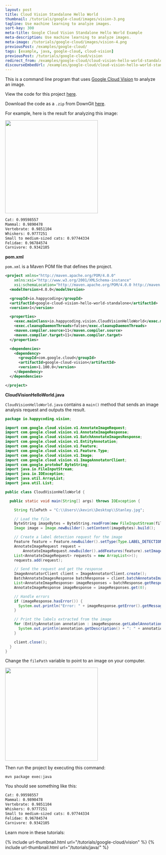 ```yaml
---
layout: post
title: Cloud Vision Standalone Hello World
thumbnail: /tutorials/google-cloud/images/vision-3.png
tagline: Use machine learning to analyze images.
sort-key: 300
meta-title: Google Cloud Vision Standalone Hello World Example
meta-description: Use machine learning to analyze images.
meta-image: /tutorials/google-cloud/images/vision-4.png
previousPost: /examples/google-cloud/
tags: [example, java, google-cloud, cloud-vision]
previousPost: /tutorials/google-cloud/vision
redirect_from: /examples/google-cloud/cloud-vision-hello-world-standalone
discourseEmbedUrl: /examples/google-cloud/cloud-vision-hello-world-standalone
---
```


This is a command line program that uses [Google Cloud Vision](/tutorials/google-cloud/vision) to analyze an image.

View the code for this project [here](https://github.com/KevinWorkman/HappyCoding/tree/gh-pages/tutorials/google-cloud/google-cloud-example-projects/cloud-vision-hello-world-standalone).

Download the code as a `.zip` from DownGit [here](https://downgit.github.io/#/home?url=https://github.com/KevinWorkman/HappyCoding/tree/gh-pages/tutorials/google-cloud/google-cloud-example-projects/cloud-vision-hello-world-standalone).

For example, here is the result for analyzing this image:

<img src="/tutorials/google-cloud/images/stanley.jpg" style="width:300px" />

```bash
Cat: 0.99598557
Mammal: 0.9890478
Vertebrate: 0.9851104
Whiskers: 0.9777251
Small to medium-sized cats: 0.97744334
Felidae: 0.96784574
Carnivore: 0.9342105
```

**pom.xml**

`pom.xml` is a Maven POM file that defines the project.

```xml
<project xmlns="http://maven.apache.org/POM/4.0.0"
    xmlns:xsi="http://www.w3.org/2001/XMLSchema-instance"
    xsi:schemaLocation="http://maven.apache.org/POM/4.0.0 http://maven.apache.org/xsd/maven-4.0.0.xsd">
  <modelVersion>4.0.0</modelVersion>

  <groupId>io.happycoding</groupId>
  <artifactId>google-cloud-vision-hello-world-standalone</artifactId>
  <version>1</version>

  <properties>
    <exec.mainClass>io.happycoding.vision.CloudVisionHelloWorld</exec.mainClass>
    <exec.cleanupDaemonThreads>false</exec.cleanupDaemonThreads>
    <maven.compiler.source>11</maven.compiler.source>
    <maven.compiler.target>11</maven.compiler.target>
  </properties>

  <dependencies>
    <dependency>
      <groupId>com.google.cloud</groupId>
      <artifactId>google-cloud-vision</artifactId>
      <version>1.100.0</version>
    </dependency>
  </dependencies>

</project>
```

**CloudVisionHelloWorld.java**

`CloudVisionHelloWorld.java` contains a `main()` method that sends an image analysis request and outputs the result.

```java
package io.happycoding.vision;

import com.google.cloud.vision.v1.AnnotateImageRequest;
import com.google.cloud.vision.v1.AnnotateImageResponse;
import com.google.cloud.vision.v1.BatchAnnotateImagesResponse;
import com.google.cloud.vision.v1.EntityAnnotation;
import com.google.cloud.vision.v1.Feature;
import com.google.cloud.vision.v1.Feature.Type;
import com.google.cloud.vision.v1.Image;
import com.google.cloud.vision.v1.ImageAnnotatorClient;
import com.google.protobuf.ByteString;
import java.io.FileInputStream;
import java.io.IOException;
import java.util.ArrayList;
import java.util.List;

public class CloudVisionHelloWorld {

  public static void main(String[] args) throws IOException {

    String filePath = "C:\\Users\\kevin\\Desktop\\Stanley.jpg";

    // Load the file
    ByteString imageBytes = ByteString.readFrom(new FileInputStream(filePath));
    Image image = Image.newBuilder().setContent(imageBytes).build();

    // Create a label detection request for the image
    Feature feature = Feature.newBuilder().setType(Type.LABEL_DETECTION).build();
    AnnotateImageRequest request =
        AnnotateImageRequest.newBuilder().addFeatures(feature).setImage(image).build();
    List<AnnotateImageRequest> requests = new ArrayList<>();
    requests.add(request);

    // Send the request and get the response
    ImageAnnotatorClient client = ImageAnnotatorClient.create();
    BatchAnnotateImagesResponse batchResponse = client.batchAnnotateImages(requests);
    List<AnnotateImageResponse> imageResponses = batchResponse.getResponsesList();
    AnnotateImageResponse imageResponse = imageResponses.get(0);

    // Handle errors
    if (imageResponse.hasError()) {
      System.out.println("Error: " + imageResponse.getError().getMessage());
    }

    // Print the labels extracted from the image
    for (EntityAnnotation annotation : imageResponse.getLabelAnnotationsList()) {
      System.out.println(annotation.getDescription() + ": " + annotation.getScore());
    }

    client.close();
  }
}
```

Change the `filePath` variable to point to an image on your computer.

<img src="/tutorials/google-cloud/images/stanley.jpg" style="width:300px" />

Then run the project by executing this command:

```
mvn package exec:java
```

You should see something like this:

```bash
Cat: 0.99598557
Mammal: 0.9890478
Vertebrate: 0.9851104
Whiskers: 0.9777251
Small to medium-sized cats: 0.97744334
Felidae: 0.96784574
Carnivore: 0.9342105
```

Learn more in these tutorials:

{% include url-thumbnail.html url="/tutorials/google-cloud/vision" %}
{% include url-thumbnail.html url="/tutorials/java/" %}
